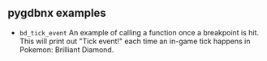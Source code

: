 ## pygdbnx examples
* ``bd_tick_event`` An example of calling a function once a breakpoint is hit. This will print out "Tick event!" each time an in-game tick happens in Pokemon: Brilliant Diamond.